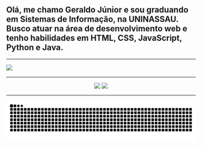 ## Olá, me chamo Geraldo Júnior e sou graduando em Sistemas de Informação, na UNINASSAU. Busco atuar na área de desenvolvimento web e tenho habilidades em HTML, CSS, JavaScript, Python e Java. 
  
<hr>

<div>
    <!-- Memoji -->
    <img height="100em" width: "316.68px" src="![Imagem_do_WhatsApp_de_2023-01-13_à_s__17 51 54-removebg-preview](https://user-images.githubusercontent.com/58188995/212478739-ca0710fb-c4cf-44d0-b1d7-6d6b52e25024.png)";
</div>
    
<hr>

<div align = "center">
    <a href="https://githun.com/Gerald0Juni0r"></a>
    <!-- Stats -->
    <img height="160em" src="https://github-readme-stats.vercel.app/api?username=Gerald0Juni0r&show_icons=true&theme=dracula">
    <!-- Language -->
    <img height="160em" src="https://github-readme-stats.vercel.app/api/top-langs/?username=Gerald0Juni0r&layout=compact&theme=dracula">
</div>
   
<hr>

<div align = "center">
    <!-- Snake animation -->
    <img src="https://github.com/Gerald0Juni0r/Gerald0Juni0r/blob/454f8e263d66418e02ba43a8aaf53ba8a2d7f330/github-Contribution-grid-snake.svg" alt="">
</div>
